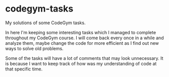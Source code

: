 # codegym-tasks
My solutions of some CodeGym tasks.

In here I'm keeping some interesting tasks which I managed to complete throughout my CodeGym course. 
I will come back every once in a while and analyze them, maybe change the code for more efficient as I find out new ways to solve old problems.

Some of the tasks will have a lot of comments that may look unnecessary. It is because I want to keep track of how was my understanding of code at that specific time.

